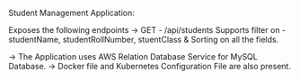Student Management Application:

Exposes the following endpoints
-> GET - /api/students
      Supports filter on - studentName, studentRollNumber, stuentClass & Sorting on all the fields.

-> The Application uses AWS Relation Database Service for MySQL Database.
-> Docker file and Kubernetes Configuration File are also present.
